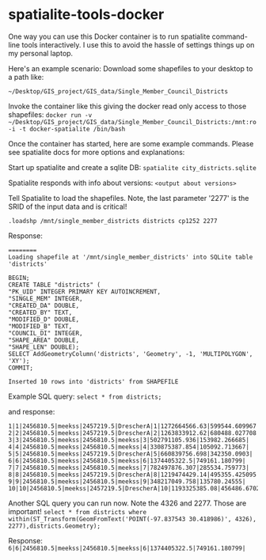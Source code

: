 # spatialite-tools-docker

One way you can use this Docker container is to run spatialite command-line tools interactively.
I use this to avoid the hassle of settings things up on my personal laptop.

Here's an example scenario:
Download some shapefiles to your desktop to a path like:

`~/Desktop/GIS_project/GIS_data/Single_Member_Council_Districts`

Invoke the container like this giving the docker read only access to those shapefiles:
`docker run -v ~/Desktop/GIS_project/GIS_data/Single_Member_Council_Districts:/mnt:ro -i -t docker-spatialite /bin/bash`

Once the container has started, here are some example commands. Please see spatialite docs for more options and explanations:

Start up spatialite and create a sqlite DB:
`spatialite city_districts.sqlite`

Spatialite responds with info about versions:
`<output about versions>`

Tell Spatialite to load the shapefiles.
Note, the last parameter '2277' is the SRID of the input data and is critical!

`.loadshp /mnt/single_member_districts districts cp1252 2277`

Response:
```
========
Loading shapefile at '/mnt/single_member_districts' into SQLite table 'districts'

BEGIN;
CREATE TABLE "districts" (
"PK_UID" INTEGER PRIMARY KEY AUTOINCREMENT,
"SINGLE_MEM" INTEGER,
"CREATED_DA" DOUBLE,
"CREATED_BY" TEXT,
"MODIFIED_D" DOUBLE,
"MODIFIED_B" TEXT,
"COUNCIL_DI" INTEGER,
"SHAPE_AREA" DOUBLE,
"SHAPE_LEN" DOUBLE);
SELECT AddGeometryColumn('districts', 'Geometry', -1, 'MULTIPOLYGON', 'XY');
COMMIT;

Inserted 10 rows into 'districts' from SHAPEFILE
```
Example SQL query:
`select * from districts;`

and response:
```
1|1|2456810.5|meekss|2457219.5|DrescherA|1|1272664566.63|599544.609967|
2|2|2456810.5|meekss|2457219.5|DrescherA|2|1263833912.62|680488.027708|
3|3|2456810.5|meekss|2456810.5|meekss|3|502791105.936|153982.266685|
4|4|2456810.5|meekss|2456810.5|meekss|4|330875387.854|105092.713667|
5|5|2456810.5|meekss|2457219.5|DrescherA|5|660839756.698|342350.0903|
6|6|2456810.5|meekss|2456810.5|meekss|6|1374405322.5|749161.180799|
7|7|2456810.5|meekss|2456810.5|meekss|7|782497876.307|285534.759773|
8|8|2456810.5|meekss|2457219.5|DrescherA|8|1219474429.14|495355.425095|
9|9|2456810.5|meekss|2456810.5|meekss|9|348217049.758|135780.24555|
10|10|2456810.5|meekss|2457219.5|DrescherA|10|1193325385.08|456486.67025|
```

Another SQL query you can run now. Note the 4326 and 2277. Those are important!
`select * from districts where within(ST_Transform(GeomFromText('POINT(-97.837543 30.418986)', 4326), 2277),districts.Geometry);`

Response:
`6|6|2456810.5|meekss|2456810.5|meekss|6|1374405322.5|749161.180799|`
```
